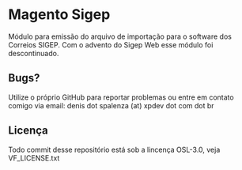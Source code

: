Magento Sigep
===============

Módulo para emissão do arquivo de importação para o software dos Correios SIGEP.
Com o advento do Sigep Web esse módulo foi descontinuado.

Bugs?
--------------
Utilize o próprio GitHub para reportar problemas ou entre em contato comigo via email: denis dot spalenza (at) xpdev dot com dot br

Licença
--------------
Todo commit desse repositório está sob a lincença OSL-3.0, veja VF_LICENSE.txt
